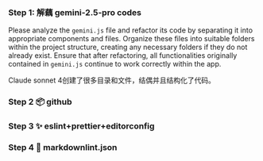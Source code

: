 
### Step 1: 解藕 gemini-2.5-pro codes

Please analyze the `gemini.js` file and refactor its code by separating it into appropriate components and files. Organize these files into suitable folders within the project structure, creating any necessary folders if they do not already exist. Ensure that after refactoring, all functionalities originally contained in `gemini.js` continue to work correctly within the app.

Claude sonnet 4创建了很多目录和文件，结偶并且结构化了代码。

### Step 2 📦 github

### Step 3 ✨ eslint+prettier+editorconfig

### Step 4 📝 markdownlint.json

